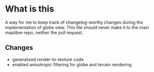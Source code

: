 # What is this

A way for me to keep track of changelog-worthy changes during the implementation of globe view. This file should never make it to the main maplibre repo, neither the pull request.

## Changes

- generalized render-to-texture code
- enabled anisotropic filtering for globe and terrain rendering
